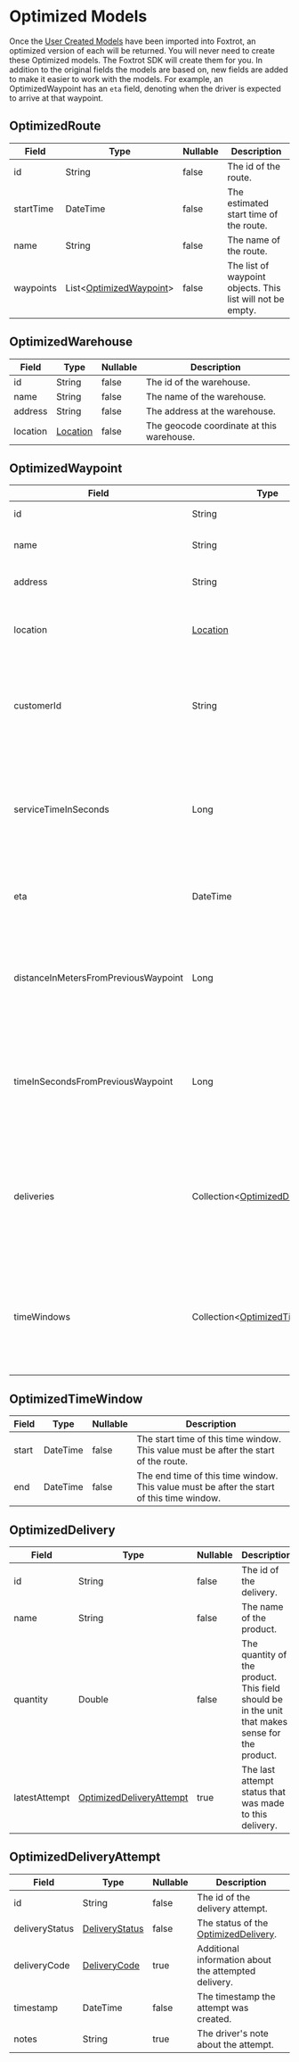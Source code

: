 # Optimized Models

Once the [User Created Models](#user-created-models) have been imported into Foxtrot, an optimized version of
each will be returned. You will never need to create these Optimized models. The Foxtrot SDK will create them for you. In addition to the original fields the models are based on, new fields are added to make it easier to work with the models. For example, an OptimizedWaypoint has an `eta` field, denoting when the driver is expected to arrive at that waypoint.

## OptimizedRoute

| Field                     | Type                                           | Nullable | Description
|---------------------------|------------------------------------------------|----------|-------------
| id                        | String                                         | false    | The id of the route.
| startTime                 | DateTime                                       | false    | The estimated start time of the route.
| name                      | String                                         | false    | The name of the route.
| waypoints                 | List<[OptimizedWaypoint](#optimizedwaypoint)>  | false    | The list of waypoint objects. This list will not be empty.


## OptimizedWarehouse

| Field                     | Type                             | Nullable | Description
|---------------------------|----------------------------------|----------|------------
| id                        | String  	                       | false    | The id of the warehouse.
| name                      | String                           | false    | The name of the warehouse.
| address                   | String                           | false    | The address at the warehouse.
| location                  | [Location](#location)            | false    | The geocode coordinate at this warehouse.


## OptimizedWaypoint

| Field                                | Type                                                      | Nullable | Description
|--------------------------------------|-----------------------------------------------------------|----------|-------------
| id                                   | String                                                    | false    | The id of the waypoint.
| name                                 | String                                                    | false    | The name of the waypoint.
| address                              | String                                                    | false    | The address at the waypoint.
| location                             | [Location](#location)                                     | false    | The geocode coordinate at this waypoint.
| customerId                           | String                                                    | false    | The globally unique identifier identifying the customer at this waypoint.
| serviceTimeInSeconds                 | Long                                                      | false    | The estimated amount of time in seconds the driver will take to complete this waypoint.
| eta                                  | DateTime                                                  | true     | The estimated time of arrival at this waypoint.
| distanceInMetersFromPreviousWaypoint | Long                                                      | true     | The estimated distance in meters to get to this waypoint from the previous waypoint.
| timeInSecondsFromPreviousWaypoint    | Long                                                      | true     | The estimated time in seconds to get to this waypoint from the previous waypoint.
| deliveries                           | Collection<[OptimizedDelivery](#optimizeddelivery)>       | false    | The collection of Delivery objects at this waypoint. This collection will have at least one element.
| timeWindows                          | Collection<[OptimizedTimeWindow](#optimizedtimewindow)>   | false    | The collection of TimeWindow objects at this waypoint. This collection may be empty.


## OptimizedTimeWindow

| Field                     | Type                             | Nullable | Description
|---------------------------|----------------------------------|----------|------------
| start                     | DateTime                         | false    | The start time of this time window. This value must be after the start of the route.
| end                       | DateTime                         | false    | The end time of this time window. This value must be after the start of this time window.


## OptimizedDelivery

| Field                     | Type                                                  | Nullable | Description
|---------------------------|-------------------------------------------------------|----------|------------
| id                        | String                                                | false    | The id of the delivery.
| name                      | String                                                | false    | The name of the product.
| quantity                  | Double                                                | false    | The quantity of the product. This field should be in the unit that makes sense for the product.
| latestAttempt             | [OptimizedDeliveryAttempt](#optimizeddeliveryattempt) | true     | The last attempt status that was made to this delivery.

## OptimizedDeliveryAttempt

| Field                     | Type                             | Nullable | Description
|---------------------------|----------------------------------|----------|------------
| id                        | String                           | false    | The id of the delivery attempt.
| deliveryStatus            | [DeliveryStatus](#deliverystatus)| false    | The status of the [OptimizedDelivery](#optimizeddelivery).
| deliveryCode              | [DeliveryCode](#deliverycode)    | true     | Additional information about the attempted delivery.
| timestamp                 | DateTime                         | false    | The timestamp the attempt was created.
| notes                     | String                           | true     | The driver's note about the attempt.

